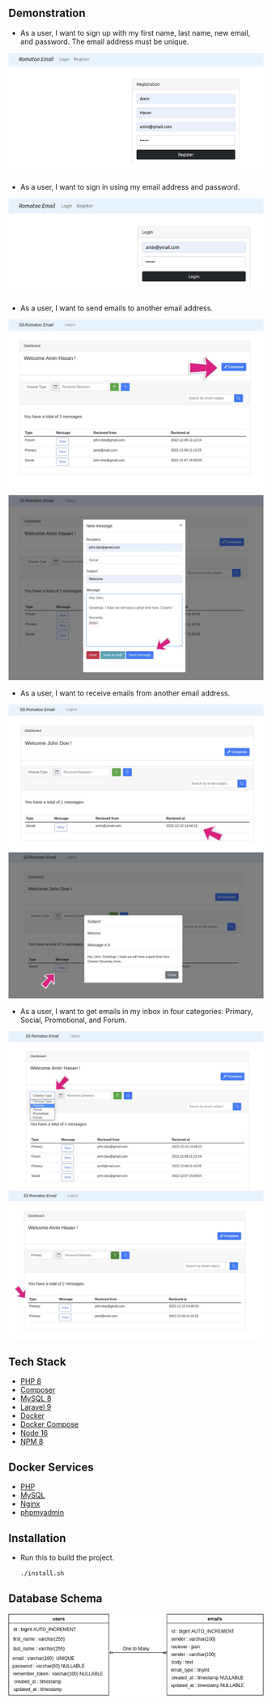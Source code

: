 ## Demonstration

* As a user, I want to sign up with my first name, last name, new email, and password. The email address must be unique.

<p align="center"><img src="./images/R1.png" /></p>

 <!-- <img src="" width="800" height="400"> -->

* As a user, I want to sign in using my email address and password.

 <img src="./images/R2.png">

* As a user, I want to send emails to another email address.

 <img src="./images/R3_a.jpg">

 <img src="./images/R3_b.jpg">

* As a user, I want to receive emails from another email address.

 <img src="./images/R4_a.jpg">

 <img src="./images/R4_b.jpg">

* As a user, I want to get emails in my inbox in four categories: Primary, Social, Promotional, and Forum.
 
 <img src="./images/R5_a.jpg">

 <img src="./images/R5_b.jpg">

## Tech Stack

* [PHP 8](https://www.php.net/)
* [Composer](https://getcomposer.org/)
* [MySQL 8](https://www.mysql.com/)
* [Laravel 9](https://laravel.com/)
* [Docker](https://www.docker.com/)
* [Docker Compose](https://www.digitalocean.com/community/tutorials/how-to-install-and-use-docker-compose-on-ubuntu-20-04)
* [Node 16](https://nodejs.org)
* [NPM 8](https://www.npmjs.com)

## Docker Services

* [PHP](https://hub.docker.com/_/php)
* [MySQL](https://hub.docker.com/_/mysql)
* [Nginx](https://hub.docker.com/_/nginx)
* [phpmyadmin](https://hub.docker.com/_/phpmyadmin)

## Installation

* Run this to build the project.

   ```sh
   ./install.sh
   ```

## Database Schema

<img src="./images/Database_Schema.png">
